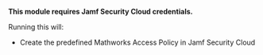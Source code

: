 **This module requires Jamf Security Cloud credentials.**

Running this will: 

- Create the predefined Mathworks Access Policy in Jamf Security Cloud